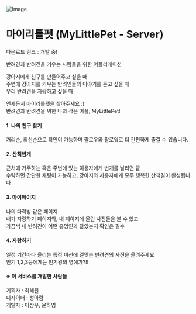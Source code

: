 ![Image](https://github.com/ridickle7/LeeSangWoo_Reference/blob/master/1.%20ImageRef/3.%20MyLittlePet/githubHeadPage.PNG)  
# 마이리틀펫 (MyLittlePet - Server)

다운로드 링크 : 개발 중! <br>

반려견과 반려견을 키우는 사람들을 위한 어플리케이션  
  
강아지에게 친구를 만들어주고 싶을 때  
주변에 강아지를 키우는 반려인들의 이야기를 듣고 싶을 때  
우리 반려견을 자랑하고 싶을 때  
  
언제든지 마이리틀펫을 찾아주세요 :)  
반려견과 반려견을 위한 나의 작은 어플, MyLittlePet!  

#### 1. 나의 친구 찾기
거리순, 최신순으로 확인이 가능하며 팔로우와 팔로워로 더 간편하게 즐길 수 있습니다.

#### 2. 산책번개
근처에 거주하는 혹은 주변에 있는 이용자에게 번개를 날리면 끝  
수락하면 간단한 채팅이 가능하고, 강아지와 사용자에게 
모두 행복한 산책길이 완성됩니다

#### 3. 마이페이지
나의 다락방 같은 페이지  
내가 자랑하기 페이지와, 내 페이지에 올린 사진들을 볼 수 있고  
가끔씩 내 반려견이 어떤 유명인과 닮았는지 확인은 필수

#### 4. 자랑하기
일정 기간마다 올리는 특정 미션에 걸맞는 반려견의 사진을 올려주세요  
인기 1,2,3등에게는 인기왕의 영예가?!!

#### ※ 이 서비스를 개발한 사람들
기획자 : 최혜원  
디자이너 : 성아람  
개발자 : 이상우, 윤하영  
